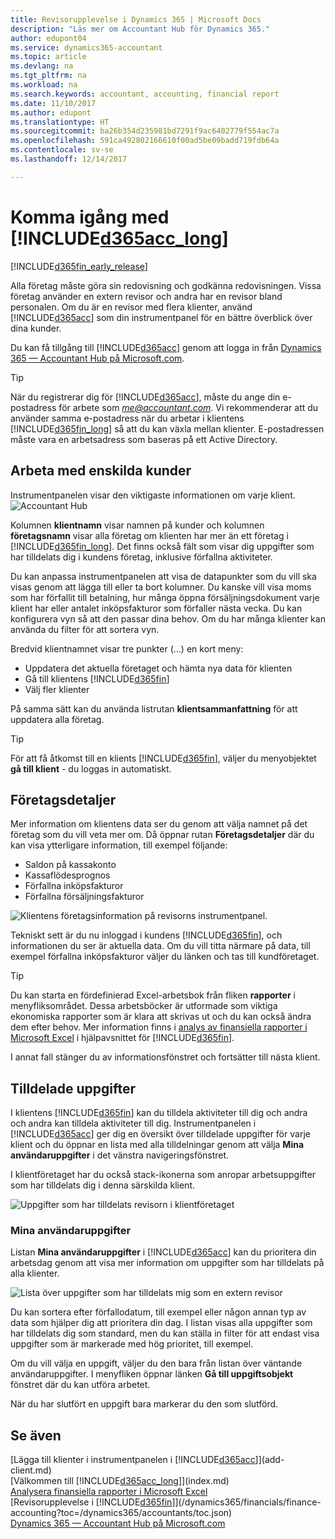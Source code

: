 ```yaml
---
title: Revisorupplevelse i Dynamics 365 | Microsoft Docs
description: "Läs mer om Accountant Hub för Dynamics 365."
author: edupont04
ms.service: dynamics365-accountant
ms.topic: article
ms.devlang: na
ms.tgt_pltfrm: na
ms.workload: na
ms.search.keywords: accountant, accounting, financial report
ms.date: 11/10/2017
ms.author: edupont
ms.translationtype: HT
ms.sourcegitcommit: ba26b354d235981bd7291f9ac6402779f554ac7a
ms.openlocfilehash: 591ca492802166610f00ad5be09badd719fdb64a
ms.contentlocale: sv-se
ms.lasthandoff: 12/14/2017

---
```

# <a name="get-started-with-included365acclongincludesd365acclongmdmd"></a>Komma igång med [!INCLUDE[d365acc_long](includes/d365acc_long_md.md)]
[!INCLUDE[d365fin_early_release](includes/d365fin_early_release.md.md)]

Alla företag måste göra sin redovisning och godkänna redovisningen. Vissa företag använder en extern revisor och andra har en revisor bland personalen. Om du är en revisor med flera klienter, använd [!INCLUDE[d365acc](includes/d365acc_md.md)] som din instrumentpanel för en bättre överblick över dina kunder.  

Du kan få tillgång till [!INCLUDE[d365acc](includes/d365acc_md.md)] genom att logga in från [Dynamics 365 — Accountant Hub på Microsoft.com](https://www.microsoft.com/en-us/dynamics365/financial-insights-for-accountants).  

> [!TIP]  
>  När du registrerar dig för [!INCLUDE[d365acc](includes/d365acc_md.md)], måste du ange din e-postadress för arbete som *me@accountant.com*. Vi rekommenderar att du använder samma e-postadress när du arbetar i klientens [!INCLUDE[d365fin_long](includes/d365fin_long_md.md)] så att du kan växla mellan klienter. E-postadressen måste vara en arbetsadress som baseras på ett Active Directory.

## <a name="working-with-individual-clients"></a>Arbeta med enskilda kunder
Instrumentpanelen visar den viktigaste informationen om varje klient.  
![Accountant Hub](./media/accountant-get-started/accountant-dashboard-tasks.png)

Kolumnen **klientnamn** visar namnen på kunder och kolumnen **företagsnamn** visar alla företag om klienten har mer än ett företag i [!INCLUDE[d365fin_long](includes/d365fin_long_md.md)]. Det finns också fält som visar dig uppgifter som har tilldelats dig i kundens företag, inklusive förfallna aktiviteter.  

Du kan anpassa instrumentpanelen att visa de datapunkter som du vill ska visas genom att lägga till eller ta bort kolumner. Du kanske vill visa moms som har förfallit till betalning, hur många öppna försäljningsdokument varje klient har eller antalet inköpsfakturor som förfaller nästa vecka. Du kan konfigurera vyn så att den passar dina behov. Om du har många klienter kan använda du filter för att sortera vyn.  

Bredvid klientnamnet visar tre punkter (...) en kort meny:

-   Uppdatera det aktuella företaget och hämta nya data för klienten  
-   Gå till klientens [!INCLUDE[d365fin](includes/d365fin_md.md)]  
-   Välj fler klienter  

På samma sätt kan du använda listrutan **klientsammanfattning** för att uppdatera alla företag.  

> [!TIP]  
>  För att få åtkomst till en klients [!INCLUDE[d365fin](includes/d365fin_md.md)], väljer du menyobjektet **gå till klient** - du loggas in automatiskt.

## <a name="company-details"></a>Företagsdetaljer
Mer information om klientens data ser du genom att välja namnet på det företag som du vill veta mer om. Då öppnar rutan **Företagsdetaljer** där du kan visa ytterligare information, till exempel följande:  

* Saldon på kassakonto  
* Kassaflödesprognos  
* Förfallna inköpsfakturor  
* Förfallna försäljningsfakturor  

![Klientens företagsinformation på revisorns instrumentpanel.](./media/accountant-get-started/accountant-company-details.png)

Tekniskt sett är du nu inloggad i kundens [!INCLUDE[d365fin](includes/d365fin_md.md)], och informationen du ser är aktuella data. Om du vill titta närmare på data, till exempel förfallna inköpsfakturor väljer du länken och tas till kundföretaget.  

> [!TIP]  
>  Du kan starta en fördefinierad Excel-arbetsbok från fliken **rapporter** i menyfliksområdet. Dessa arbetsböcker är utformade som viktiga ekonomiska rapporter som är klara att skrivas ut och du kan också ändra dem efter behov. Mer information finns i [analys av finansiella rapporter i Microsoft Excel](/dynamics365/financials/finance-analyze-excel?toc=/dynamics365/accountants/toc.json) i hjälpavsnittet för [!INCLUDE[d365fin](includes/d365fin_md.md)].  

I annat fall stänger du av informationsfönstret och fortsätter till nästa klient.  

## <a name="assigned-tasks"></a>Tilldelade uppgifter
I klientens [!INCLUDE[d365fin](includes/d365fin_md.md)] kan du tilldela aktiviteter till dig och andra och andra kan tilldela aktiviteter till dig. Instrumentpanelen i [!INCLUDE[d365acc](includes/d365acc_md.md)] ger dig en översikt över tilldelade uppgifter för varje klient och du öppnar en lista med alla tilldelningar genom att välja **Mina användaruppgifter** i det vänstra navigeringsfönstret.  

I klientföretaget har du också stack-ikonerna som anropar arbetsuppgifter som har tilldelats dig i denna särskilda klient.

![Uppgifter som har tilldelats revisorn i klientföretaget](./media/accountant-get-started/accountant-company-details-tasks.png)

### <a name="my-user-tasks"></a>Mina användaruppgifter
Listan **Mina användaruppgifter** i [!INCLUDE[d365acc](includes/d365acc_md.md)] kan du prioritera din arbetsdag genom att visa mer information om uppgifter som har tilldelats på alla klienter.  

![Lista över uppgifter som har tilldelats mig som en extern revisor](./media/accountant-get-started/accountant-tasklist.png)

Du kan sortera efter förfallodatum, till exempel eller någon annan typ av data som hjälper dig att prioritera din dag. I listan visas alla uppgifter som har tilldelats dig som standard, men du kan ställa in filter för att endast visa uppgifter som är markerade med hög prioritet, till exempel.

Om du vill välja en uppgift, väljer du den bara från listan över väntande användaruppgifter. I menyfliken öppnar länken **Gå till uppgiftsobjekt** fönstret där du kan utföra arbetet.  

När du har slutfört en uppgift bara markerar du den som slutförd.  

## <a name="see-also"></a>Se även
[Lägga till klienter i instrumentpanelen i [!INCLUDE[d365acc](includes/d365acc_md.md)]](add-client.md)  
[Välkommen till [!INCLUDE[d365acc_long](includes/d365acc_long_md.md)]](index.md)  
[Analysera finansiella rapporter i Microsoft Excel](/dynamics365/financials/finance-analyze-excel?toc=/dynamics365/accountants/toc.json)   
[Revisorupplevelse i [!INCLUDE[d365fin](includes/d365fin_md.md)]](/dynamics365/financials/finance-accounting?toc=/dynamics365/accountants/toc.json)  
[Dynamics 365 — Accountant Hub på Microsoft.com](https://www.microsoft.com/en-us/dynamics365/financial-insights-for-accountants)  

